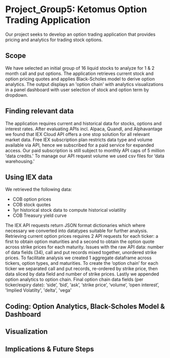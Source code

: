 # Project_Group5: Ketomus Option Trading Application
Our project seeks to develop an option trading application that provides pricing and analytics for trading stock options.

## Scope
We have selected an initial group of 16 liquid stocks to analyze for 1 & 2 month call and put options.
The application retrieves current stock and option pricing quotes and applies Black-Scholes model to derive option analytics.
The output displays an 'option chain' with analytics visualizations in a panel dashboard with user selection of stock and option term by dropdown.

## Finding relevant data 
The application requires current and historical data for stocks, options and interest rates.
After evaluating APIs incl. Alpaca, Quandl, and Alphavantage we found that IEX Cloud API offers a one stop solution for all relevant market data.
Free IEX subscription plan restricts data type and volume available via API, hence we subscribed for a paid service for expanded access.
Our paid subscription is still subject to monthly API caps of 5 million 'data credits.' 
To manage our API request volume we used csv files for ‘data warehousing.'

## Using IEX data
We retrieved the following data:
- COB option prices
- COB stock quotes
- 1yr historical stock data to compute historical volatility
- COB Treasury yield curve

The IEX API requests return JSON format dictionaries which where necessary we converted into datatypes suitable for further analysis.
Retrieving current option prices requires 2 API requests for each ticker: a first to obtain option maturities and a second to obtain the option quote across strike prices for each maturity.
Issues with the raw API data: number of data fields (34), call and put records mixed together, unordered strike prices.
To facilitate analysis we created 1 aggregate dataframe across tickers, option types, and maturities.
To create the ‘option chain’ for each ticker we separated call and put records, re-ordered by strike price, then data sliced by data field and number of strike prices. 
Lastly we appended option analytics to option chain.
Final option chain data fields (per ticker/expiry date): ‘side’, ‘bid’, ‘ask’, ‘strike price’, ‘volume’, ‘open interest’, 'Implied Volatilty', 'delta', 'vega'

## Coding: Option Analytics, Black-Scholes Model & Dashboard


## Visualization 




## Implications & Future Steps

